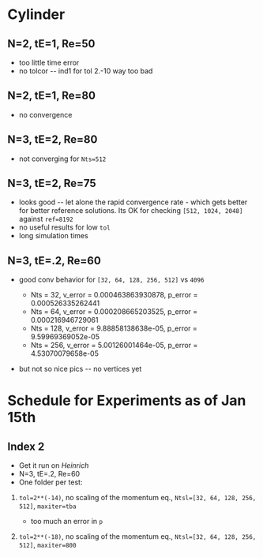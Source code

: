 Cylinder 
===

N=2, tE=1, Re=50
---

 * too little time error
 * no tolcor -- ind1 for tol 2.-10 way too bad

N=2, tE=1, Re=80
---
 * no convergence

N=3, tE=2, Re=80
---
 * not converging for `Nts=512`
 
N=3, tE=2, Re=75
---
 * looks good -- let alone the rapid convergence rate - which gets better for better reference solutions. Its OK for checking `[512, 1024, 2048]` against `ref=8192`
 * no useful results for low `tol`
 * long simulation times

N=3, tE=.2, Re=60
---
 * good conv behavior for `[32, 64, 128, 256, 512]` vs  `4096`

    * Nts = 32, v_error = 0.000463863930878, p_error = 0.000526335262441
    * Nts = 64, v_error = 0.000208665203525, p_error = 0.000216946729061
    * Nts = 128, v_error = 9.88858138638e-05, p_error = 9.59969369052e-05
    * Nts = 256, v_error = 5.00126001464e-05, p_error = 4.53070079658e-05

 * but not so nice pics -- no vertices yet


Schedule for Experiments as of Jan 15th
===

Index 2 
---
 * Get it run on *Heinrich*
 * N=3, tE=.2, Re=60
 * One folder per test:

 1. `tol=2**(-14)`, no scaling of the momentum eq., `Ntsl=[32, 64, 128, 256, 512]`, `maxiter=tba`

    * too much an error in `p`

 1. `tol=2**(-18)`, no scaling of the momentum eq., `Ntsl=[32, 64, 128, 256, 512]`, `maxiter=800`
